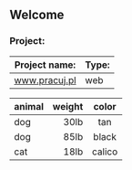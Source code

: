 ## Welcome



### Project:
| Project name: | Type: |
| ------------- | ----- |
| www.pracuj.pl | web   |


| animal | weight | color  |
|--------|-------:|:------:|
| dog    | 30lb   | tan    |
| dog    | 85lb   | black  |
| cat    | 18lb   | calico |
